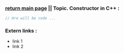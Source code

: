 ### [return main page](../README.md) || Topic. Constructor in C++ :

```c++
// Hre will be code ...
```

### Extern links :
* link 1
* link 2

